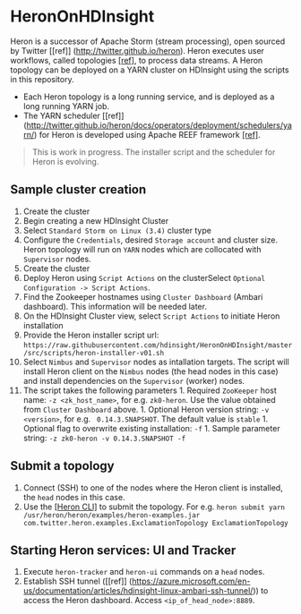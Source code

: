 # HeronOnHDInsight

Heron is a successor of Apache Storm (stream processing), open sourced by Twitter [[ref]] (http://twitter.github.io/heron). Heron executes user workflows, called topologies [[ref]](http://twitter.github.io/heron/docs/concepts/topologies/), to process data streams. A Heron topology can be deployed on a YARN cluster on HDInsight using the scripts in this repository.

* Each Heron topology is a long running service, and is deployed as a long running YARN job.
* The YARN scheduler [[ref]] (http://twitter.github.io/heron/docs/operators/deployment/schedulers/yarn/) for Heron is developed using Apache REEF framework [[ref]](http://reef.apache.org/).

> This is work in progress. The installer script and the scheduler for Heron is evolving.

## Sample cluster creation
1. Create the cluster
  1. Begin creating a new HDInsight Cluster
  2. Select `Standard Storm on Linux (3.4)` cluster type
  3. Configure the `Credentials`, desired `Storage account` and cluster size. Heron topology will run on `YARN` nodes which are collocated with `Supervisor` nodes.
  4. Create the cluster
2. Deploy Heron using `Script Actions` on the clusterSelect `Optional Configuration -> Script Actions`.
  1. Find the Zookeeper hostnames using `Cluster Dashboard` (Ambari dashboard). This information will be needed later.
  2. On the HDInsight Cluster view, select `Script Actions` to initiate Heron installation
  3. Provide the Heron installer script url: `https://raw.githubusercontent.com/hdinsight/HeronOnHDInsight/master/src/scripts/heron-installer-v01.sh`
  4. Select `Nimbus` and `Supervisor` nodes as intallation targets. The script will install Heron client on the `Nimbus` nodes (the head nodes in this case) and install dependencies on the `Supervisor` (worker) nodes.
  5. The script takes the following parameters
    1. Required `ZooKeeper` host name:  `-z <zk_host_name>`, for e.g. `zk0-heron`. Use the value obtained from `Cluster Dashboard` above.
    1. Optional Heron version string:  `-v <version>`, for e.g. ` 0.14.3.SNAPSHOT`. The default value is `stable`
    1. Optional flag to overwrite existing installation:  `-f`
    1. Sample parameter string: `-z zk0-heron -v 0.14.3.SNAPSHOT -f`

## Submit a topology
1. Connect (SSH) to one of the nodes where the Heron client is installed, the `head` nodes in this case.
1. Use the [[Heron CLI]](http://twitter.github.io/heron/docs/operators/heron-cli/) to submit the topology. For e.g. `heron submit yarn /usr/heron/heron/examples/heron-examples.jar com.twitter.heron.examples.ExclamationTopology ExclamationTopology`

## Starting Heron services: UI and Tracker
1. Execute `heron-tracker` and `heron-ui` commands on a `head` nodes.
1. Establish SSH tunnel ([[ref]] (https://azure.microsoft.com/en-us/documentation/articles/hdinsight-linux-ambari-ssh-tunnel/)) to access the Heron dashboard. Access `<ip_of_head_node>:8889`.
